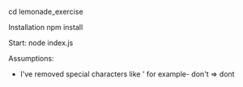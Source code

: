 cd lemonade_exercise

Installation
npm install

Start:
node index.js

Assumptions:
- I've removed special characters like ' for example- don't => dont

